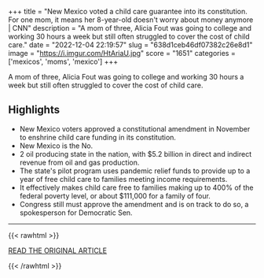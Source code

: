 +++
title = "New Mexico voted a child care guarantee into its constitution. For one mom, it means her 8-year-old doesn't worry about money anymore | CNN"
description = "A mom of three, Alicia Fout was going to college and working 30 hours a week but still often struggled to cover the cost of child care."
date = "2022-12-04 22:19:57"
slug = "638d1ceb46df07382c26e8d1"
image = "https://i.imgur.com/HtAriaU.jpg"
score = "1651"
categories = ['mexicos', 'moms', 'mexico']
+++

A mom of three, Alicia Fout was going to college and working 30 hours a week but still often struggled to cover the cost of child care.

## Highlights

- New Mexico voters approved a constitutional amendment in November to enshrine child care funding in its constitution.
- New Mexico is the No.
- 2 oil producing state in the nation, with $5.2 billion in direct and indirect revenue from oil and gas production.
- The state's pilot program uses pandemic relief funds to provide up to a year of free child care to families meeting income requirements.
- It effectively makes child care free to families making up to 400% of the federal poverty level, or about $111,000 for a family of four.
- Congress still must approve the amendment and is on track to do so, a spokesperson for Democratic Sen.

---

{{< rawhtml >}}
  <p class="article-category">
    <a target="_blank" href="https://www.cnn.com/2022/12/04/us/new-mexico-free-child-care/index.html">READ THE ORIGINAL ARTICLE</a>
  </p>
{{< /rawhtml >}}
